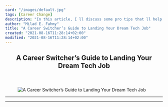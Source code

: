 ```yaml
---
card: "/images/default.jpg"
tags: [Career Change]
description: "In this article, I ll discuss some pro tips that ll help you "
author: "Milad E. Fahmy"
title: "A Career Switcher’s Guide to Landing Your Dream Tech Job"
created: "2021-08-16T11:28:14+02:00"
modified: "2021-08-16T11:28:14+02:00"
---
```

<div class="site-wrapper">
<main id="site-main" class="site-main outer">
<div class="inner">
<article class="post-full post tag-career-change tag-job-interview tag-technology ">
<header class="post-full-header">
<h1 class="post-full-title">A Career Switcher’s Guide to Landing Your Dream Tech Job</h1>
</header>
<figure class="post-full-image">
<picture>
<source media="(max-width: 700px)" sizes="1px" srcset="data:image/gif;base64,R0lGODlhAQABAIAAAAAAAP///yH5BAEAAAAALAAAAAABAAEAAAIBRAA7 1w">
<source media="(min-width: 701px)" sizes="(max-width: 800px) 400px,
(max-width: 1170px) 700px,
1400px" srcset="/news/content/images/size/w300/2019/11/googleplex.jpg 300w,
/news/content/images/size/w600/2019/11/googleplex.jpg 600w,
/news/content/images/size/w1000/2019/11/googleplex.jpg 1000w,
/news/content/images/size/w2000/2019/11/googleplex.jpg 2000w">
<img onerror="this.style.display='none'" src="/news/content/images/size/w2000/2019/11/googleplex.jpg" alt="A Career Switcher’s Guide to Landing Your Dream Tech Job">
</picture>
</figure>
<section class="post-full-content">
<div class="post-content">
</div>
<hr>
<hr>
</section>
</article>
</div>
</main>
</div>
<!-- Google Tag Manager (noscript) -->
<!-- End Google Tag Manager (noscript) -->
